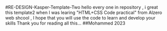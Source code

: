 #RE-DESIGN-Kasper-Template-Two
hello every one in repository , 
i great this template2 when I was learing "HTML+CSS Code practical" from Alzero web shcool ,
I hope that you will use the code to learn and develop your skills 
Thank you for reading all this... 
##Mohammed 2023
